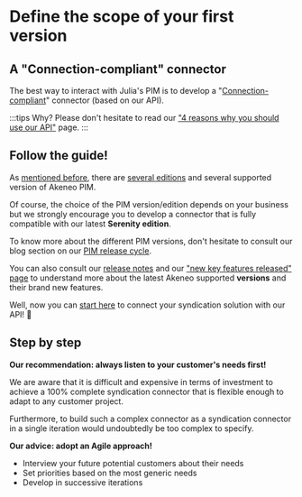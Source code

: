 # Define the scope of your first version

## A "Connection-compliant" connector

The best way to interact with Julia's PIM is to develop a "[Connection-compliant](https://help.akeneo.com/pim/serenity/articles/what-is-a-connection.html)" connector (based on our API).

:::tips
Why?
Please don't hesitate to read our ["4 reasons why you should use our API"](https://api.akeneo.com/documentation/why-the-api.html#4-reasons-why-you-should-use-our-api) page.
:::

## Follow the guide!

As [mentioned before](step2-understand-akeneo-pim.html), there are [several editions](https://www.akeneo.com/compare-editions/) and several supported version of Akeneo PIM.

Of course, the choice of the PIM version/edition depends on your business but we strongly encourage you to develop a connector that is fully compatible with our latest **Serenity edition**.

To know more about the different PIM versions, don't hesitate to consult our blog section on our [PIM release cycle](https://www.akeneo.com/blog/akeneo-introduces-a-simpler-product-release-cycle/).

You can also consult our [release notes](https://www.akeneo.com/release-notes/) and our ["new key features released" page](https://help.akeneo.com/pim/serenity/whats-new.html) to understand more about the latest Akeneo supported **versions** and their brand new features.

Well, now you can [start here](https://api.akeneo.com/getting-started/connect-the-pim-4x/welcome.html) to connect your syndication solution with our API! 🚀

## Step by step

**Our recommendation: always listen to your customer's needs first!**

We are aware that it is difficult and expensive in terms of investment to achieve a 100% complete syndication connector that is flexible enough to adapt to any customer project.

Furthermore, to build such a complex connector as a syndication connector in a single iteration would undoubtedly be too complex to specify.

**Our advice: adopt an Agile approach!**

* Interview your future potential customers about their needs
* Set priorities based on the most generic needs
* Develop in successive iterations
